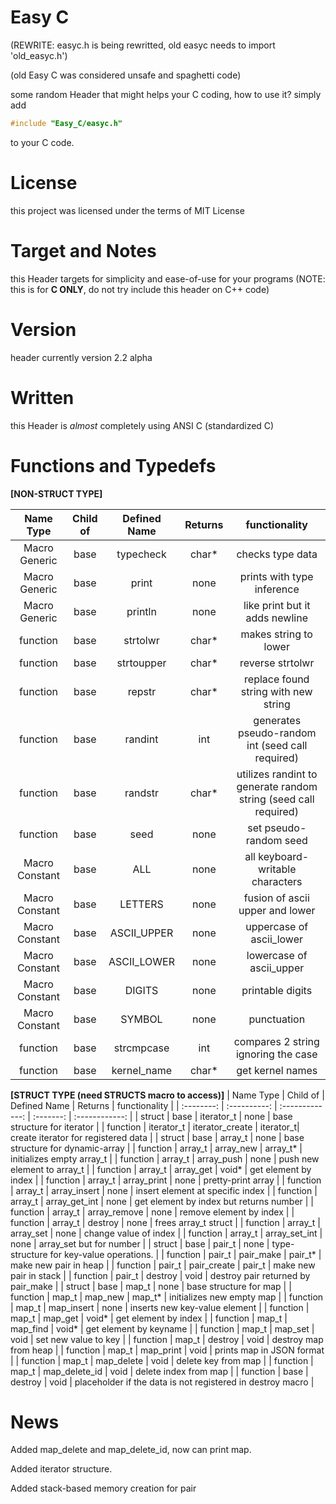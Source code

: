 # Easy C
(REWRITE: easyc.h is being rewritted, old easyc needs to import 'old_easyc.h')

(old Easy C was considered unsafe and spaghetti code)

some random Header that might helps your C coding, how to use it? simply add
```c
#include "Easy_C/easyc.h"
```
to your C code.

# License
this project was licensed under the terms of MIT License

# Target and Notes
this Header targets for simplicity and ease-of-use for your programs (NOTE: this is for **C ONLY**, do not try include this header on C++ code)

# Version
header currently version 2.2 alpha

# Written
this Header is *almost* completely using ANSI C (standardized C)

# Functions and Typedefs
**[NON-STRUCT TYPE]**

| Name Type  | Child of     | Defined Name    | Returns   | functionality   |
| :--------: | :----------: | :-------------: | :-------: | :------------:  |
| Macro Generic | base      | typecheck       | char*     | checks type data |
| Macro Generic | base      | print           | none      | prints with type inference |
| Macro Generic | base      | println         | none      | like print but it adds newline |
| function   |  base        | strtolwr        | char*     | makes string to lower |
| function   |  base        | strtoupper      | char*     | reverse strtolwr |
| function   |  base        | repstr          | char*     | replace found string with new string|
| function   |  base        | randint         | int       | generates pseudo-random int (seed call required) |
| function   |  base        | randstr         | char*     | utilizes randint to generate random string  (seed call required) |
| function   | base         | seed            | none      | set pseudo-random seed |
| Macro Constant | base     | ALL             | none      | all keyboard-writable characters |
| Macro Constant | base     | LETTERS         | none      | fusion of ascii upper and lower |
| Macro Constant | base     | ASCII_UPPER     | none      | uppercase of ascii_lower |
| Macro Constant | base     | ASCII_LOWER     | none      | lowercase of ascii_upper |
| Macro Constant | base     | DIGITS          | none      | printable digits         |
| Macro Constant | base     | SYMBOL          | none      | punctuation              |
| function       | base     | strcmpcase      | int       | compares 2 string ignoring the case |
| function       | base     | kernel_name     | char*     | get kernel names |

**[STRUCT TYPE (need STRUCTS macro to access)]**
| Name Type  | Child of     | Defined Name    | Returns   | functionality   |
| :--------: | :----------: | :-------------: | :-------: | :------------:  |
| struct     | base         | iterator_t      | none      | base structure for iterator |
| function   | iterator_t   | iterator_create | iterator_t| create iterator for registered data |
| struct     | base         | array_t         | none      | base structure for dynamic-array |
| function   | array_t      | array_new       | array_t*  | initializes empty array_t |
| function   | array_t      | array_push      | none      | push new element to array_t |
| function   | array_t      | array_get       | void*     | get element by index |
| function   | array_t      | array_print     | none      | pretty-print array |
| function   | array_t      | array_insert    | none      | insert element at specific index |
| function   | array_t      | array_get_int   | none      | get element by index but returns number |
| function   | array_t      | array_remove    | none       | remove element by index |
| function   | array_t      | destroy         | none       | frees array_t struct |
| function   | array_t      | array_set       | none       | change value of index |
| function   | array_t      | array_set_int   | none       | array_set but for number |
| struct     | base         | pair_t          | none       | type-structure for key-value operations.  |
| function   | pair_t       | pair_make       | pair_t*    | make new pair in heap     |
| function   | pair_t       | pair_create     | pair_t     | make new pair in stack |
| function   | pair_t       | destroy         | void       | destroy pair returned by pair_make    |
| struct     | base         | map_t           | none       | base structure for map |
| function   | map_t        | map_new         | map_t*     | initializes new empty map |
| function   | map_t        | map_insert      | none       | inserts new key-value element |
| function   | map_t        | map_get         | void*      | get element by index |
| function   | map_t        | map_find        | void*      | get element by keyname |
| function   | map_t        | map_set         | void       | set new value to key |
| function   | map_t        | destroy         | void       | destroy map from heap |
| function   | map_t        | map_print       | void       | prints map in JSON format |
| function   | map_t        | map_delete      | void       | delete key from map |
| function   | map_t        | map_delete_id   | void       | delete index from map |
| function   | base         | destroy         | void       | placeholder if the data is not registered in destroy macro |

# News
Added map_delete  and map_delete_id, now can print map.

Added iterator structure.

Added stack-based memory creation for pair
